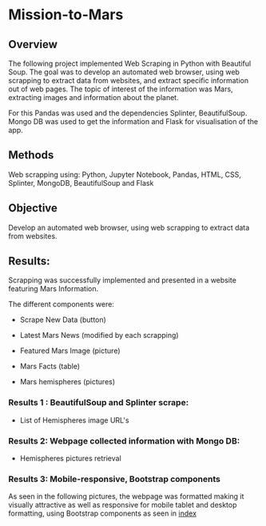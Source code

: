 # Mission-to-Mars

## Overview
The following project implemented Web Scraping in Python with Beautiful Soup. The goal was to develop an automated web browser, using web scrapping to extract data from websites, and extract specific information out of web pages. The topic of interest of the information was Mars, extracting images and information about the planet. 


For this Pandas was used and the dependencies Splinter, BeautifulSoup. Mongo DB was used to get the information and Flask for visualisation of the app. 


## Methods
Web scrapping using: Python, Jupyter Notebook, Pandas, HTML, CSS, Splinter, MongoDB, BeautifulSoup and Flask

## Objective 
Develop an automated web browser, using web scrapping to extract data from websites. 


## Results:
Scrapping was successfully implemented and presented in a website featuring Mars Information. 


The different components were: 

- Scrape New Data (button)

- Latest Mars News (modified by each scrapping)

- Featured Mars Image (picture)

- Mars Facts (table)

- Mars hemispheres (pictures) 


### Results 1 : BeautifulSoup and Splinter scrape:
- List of Hemispheres image URL's 



### Results 2: Webpage collected information with Mongo DB: 
- Hemispheres pictures retrieval 


### Results 3: Mobile-responsive, Bootstrap components
As seen in the following pictures, the webpage was formatted making it visually attractive as well as responsive for mobile tablet and desktop formatting, using Bootstrap components as seen in [index](templates\index.html)
